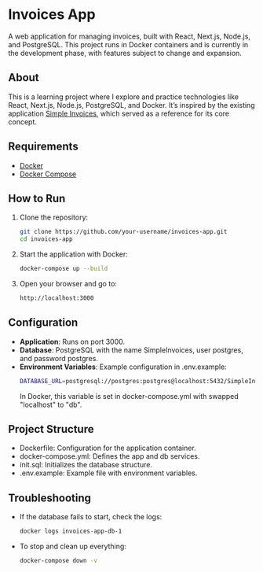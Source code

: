 # Invoices App

A web application for managing invoices, built with React, Next.js, Node.js, and PostgreSQL. This project runs in Docker containers and is currently in the development phase, with features subject to change and expansion.

## About
This is a learning project where I explore and practice technologies like React, Next.js, Node.js, PostgreSQL, and Docker. It’s inspired by the existing application [Simple Invoices](https://simpleinvoices.io), which served as a reference for its core concept.

## Requirements
- [Docker](https://docs.docker.com/get-docker/)
- [Docker Compose](https://docs.docker.com/compose/install/)

## How to Run
1. Clone the repository:
   ```bash
   git clone https://github.com/your-username/invoices-app.git
   cd invoices-app
   ```

2. Start the application with Docker:
   ```bash
   docker-compose up --build
   ```

3. Open your browser and go to:
   ```bash
   http://localhost:3000
   ```

## Configuration
- **Application**: Runs on port 3000.
- **Database**: PostgreSQL with the name SimpleInvoices, user postgres, and password postgres.
- **Environment Variables**: Example configuration in .env.example:
   ```bash
   DATABASE_URL=postgresql://postgres:postgres@localhost:5432/SimpleInvoices
   ```
  In Docker, this variable is set in docker-compose.yml with swapped "localhost" to "db".

## Project Structure
- Dockerfile: Configuration for the application container.
- docker-compose.yml: Defines the app and db services.
- init.sql: Initializes the database structure.
- .env.example: Example file with environment variables.

## Troubleshooting
- If the database fails to start, check the logs:
   ```bash
   docker logs invoices-app-db-1
   ```
- To stop and clean up everything:
   ```bash
   docker-compose down -v
   ```
